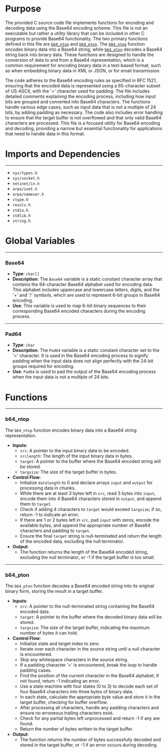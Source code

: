 # Purpose
The provided C source code file implements functions for encoding and decoding data using the Base64 encoding scheme. This file is not an executable but rather a utility library that can be included in other C programs to provide Base64 functionality. The two primary functions defined in this file are [`b64_ntop`](#b64_ntop) and [`b64_pton`](#b64_pton). The [`b64_ntop`](#b64_ntop) function encodes binary data into a Base64 string, while [`b64_pton`](#b64_pton) decodes a Base64 string back into binary data. These functions are designed to handle the conversion of data to and from a Base64 representation, which is a common requirement for encoding binary data in a text-based format, such as when embedding binary data in XML or JSON, or for email transmission.

The code adheres to the Base64 encoding rules as specified in RFC 1521, ensuring that the encoded data is represented using a 65-character subset of US-ASCII, with the '=' character used for padding. The file includes detailed comments explaining the encoding process, including how input bits are grouped and converted into Base64 characters. The functions handle various edge cases, such as input data that is not a multiple of 24 bits, by adding padding as necessary. The code also includes error handling to ensure that the target buffer is not overflowed and that only valid Base64 characters are processed. This file is a focused utility for Base64 encoding and decoding, providing a narrow but essential functionality for applications that need to handle data in this format.
# Imports and Dependencies

---
- `sys/types.h`
- `sys/socket.h`
- `netinet/in.h`
- `arpa/inet.h`
- `arpa/nameser.h`
- `ctype.h`
- `resolv.h`
- `stdio.h`
- `stdlib.h`
- `string.h`


# Global Variables

---
### Base64
- **Type**: ``char[]``
- **Description**: The `Base64` variable is a static constant character array that contains the 64-character Base64 alphabet used for encoding data. This alphabet includes uppercase and lowercase letters, digits, and the '+' and '/' symbols, which are used to represent 6-bit groups in Base64 encoding.
- **Use**: This variable is used to map 6-bit binary sequences to their corresponding Base64 encoded characters during the encoding process.


---
### Pad64
- **Type**: `char`
- **Description**: The `Pad64` variable is a static constant character set to the '=' character. It is used in the Base64 encoding process to signify padding when the input data does not align perfectly with the 24-bit groups required for encoding.
- **Use**: `Pad64` is used to pad the output of the Base64 encoding process when the input data is not a multiple of 24 bits.


# Functions

---
### b64_ntop<!-- {{#callable:b64_ntop}} -->
The `b64_ntop` function encodes binary data into a Base64 string representation.
- **Inputs**:
    - `src`: A pointer to the input binary data to be encoded.
    - `srclength`: The length of the input binary data in bytes.
    - `target`: A pointer to the buffer where the Base64 encoded string will be stored.
    - `targsize`: The size of the target buffer in bytes.
- **Control Flow**:
    - Initialize `datalength` to 0 and declare arrays `input` and `output` for processing data in chunks.
    - While there are at least 3 bytes left in `src`, read 3 bytes into `input`, encode them into 4 Base64 characters stored in `output`, and append them to `target`.
    - Check if adding 4 characters to `target` would exceed `targsize`; if so, return -1 to indicate an error.
    - If there are 1 or 2 bytes left in `src`, pad `input` with zeros, encode the available bytes, and append the appropriate number of Base64 characters and padding to `target`.
    - Ensure the final `target` string is null-terminated and return the length of the encoded data, excluding the null terminator.
- **Output**:
    - The function returns the length of the Base64 encoded string, excluding the null terminator, or -1 if the target buffer is too small.


---
### b64_pton<!-- {{#callable:b64_pton}} -->
The `b64_pton` function decodes a Base64 encoded string into its original binary form, storing the result in a target buffer.
- **Inputs**:
    - `src`: A pointer to the null-terminated string containing the Base64 encoded data.
    - `target`: A pointer to the buffer where the decoded binary data will be stored.
    - `targsize`: The size of the target buffer, indicating the maximum number of bytes it can hold.
- **Control Flow**:
    - Initialize state and target index to zero.
    - Iterate over each character in the source string until a null character is encountered.
    - Skip any whitespace characters in the source string.
    - If a padding character '=' is encountered, break the loop to handle padding cases.
    - Find the position of the current character in the Base64 alphabet; if not found, return -1 indicating an error.
    - Use a state machine with four states (0 to 3) to decode each set of four Base64 characters into three bytes of binary data.
    - In each state, calculate the appropriate byte value and store it in the target buffer, checking for buffer overflow.
    - After processing all characters, handle any padding characters and ensure no erroneous trailing characters exist.
    - Check for any partial bytes left unprocessed and return -1 if any are found.
    - Return the number of bytes written to the target buffer.
- **Output**:
    - The function returns the number of bytes successfully decoded and stored in the target buffer, or -1 if an error occurs during decoding.


